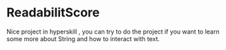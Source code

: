 # ReadabilitScore
Nice project in hyperskill , you can try to do the project if you want to learn some more about String and how to interact with text.
